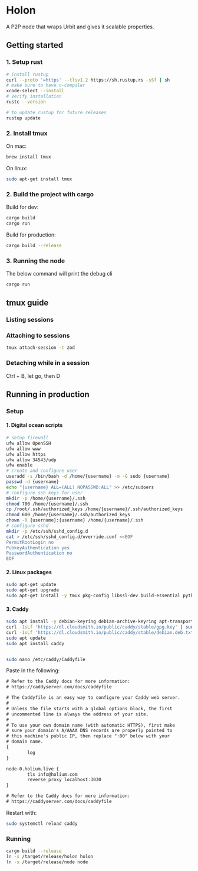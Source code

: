 # Holon
A P2P node that wraps Urbit and gives it scalable properties.

## Getting started

### 1. Setup rust

```zsh
# install rustup
curl --proto '=https' --tlsv1.2 https://sh.rustup.rs -sSf | sh
# make sure to have c-compiler
xcode-select --install
# Verify installation
rustc --version

# to update rustup for future releases
rustup update
```

### 2. Install tmux

On mac:
```zsh
brew install tmux
```

On linux:
```zsh
sudo apt-get install tmux
```

### 2. Build the project with cargo

Build for dev:
```zsh
cargo build
cargo run
```

Build for production:
```zsh
cargo build --release
```

### 3. Running the node

The below command will print the debug cli
```zsh
cargo run 
```

## tmux guide

### Listing sessions


### Attaching to sessions
```zsh
tmux attach-session -t zod
``` 

### Detaching while in a session

Ctrl + B, let go, then D


## Running in production

### Setup

#### 1. Digital ocean scripts

```zsh
# setup firewall
ufw allow OpenSSH
ufw allow www
ufw allow https
ufw allow 34543/udp
ufw enable
# create and configure user
useradd -s /bin/bash -d /home/{username} -m -G sudo {username}
passwd -d {username}
echo "{username} ALL=(ALL) NOPASSWD:ALL" >> /etc/sudoers
# configure ssh keys for user
mkdir -p /home/{username}/.ssh
chmod 700 /home/{username}/.ssh
cp /root/.ssh/authorized_keys /home/{username}/.ssh/authorized_keys
chmod 600 /home/{username}/.ssh/authorized_keys
chown -R {username}:{username} /home/{username}/.ssh
# configure sshd
mkdir -p /etc/ssh/sshd_config.d
cat > /etc/ssh/sshd_config.d/override.conf <<EOF
PermitRootLogin no
PubkeyAuthentication yes
PasswordAuthentication no
EOF
```

#### 2. Linux packages

```zsh
sudo apt-get update
sudo apt-get upgrade
sudo apt-get install -y tmux pkg-config libssl-dev build-essential python3-pip
```

#### 3. Caddy

```zsh
sudo apt install -y debian-keyring debian-archive-keyring apt-transport-https
curl -1sLf 'https://dl.cloudsmith.io/public/caddy/stable/gpg.key' | sudo gpg --dearmor -o /usr/share/keyrings/caddy-stable-archive-keyring.gpg
curl -1sLf 'https://dl.cloudsmith.io/public/caddy/stable/debian.deb.txt' | sudo tee /etc/apt/sources.list.d/caddy-stable.list
sudo apt update
sudo apt install caddy


sudo nano /etc/caddy/Caddyfile
```

Paste in the following:

```txt
# Refer to the Caddy docs for more information:
# https://caddyserver.com/docs/caddyfile

# The Caddyfile is an easy way to configure your Caddy web server.
#
# Unless the file starts with a global options block, the first
# uncommented line is always the address of your site.
#
# To use your own domain name (with automatic HTTPS), first make
# sure your domain's A/AAAA DNS records are properly pointed to
# this machine's public IP, then replace ":80" below with your
# domain name.
{
        log
}

node-0.holium.live {
        tls info@holium.com
        reverse_proxy localhost:3030
}

# Refer to the Caddy docs for more information:
# https://caddyserver.com/docs/caddyfile
```

Restart with:

```zsh
sudo systemctl reload caddy
```

### Running

```zsh
cargo build --release
ln -s /target/release/holon holon
ln -s /target/release/node node
```